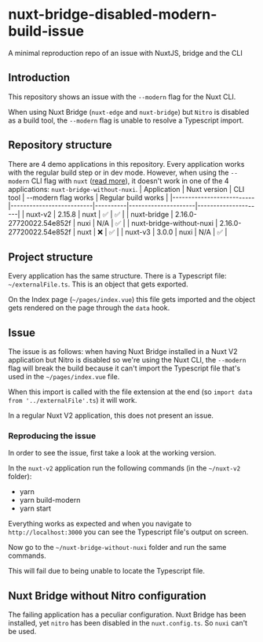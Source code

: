 # nuxt-bridge-disabled-modern-build-issue
A minimal reproduction repo of an issue with NuxtJS, bridge and the CLI

## Introduction
This repository shows an issue with the `--modern` flag for the Nuxt CLI.

When using Nuxt Bridge (`nuxt-edge` and `nuxt-bridge`) but `Nitro` is disabled as a build tool, the `--modern` flag is unable to resolve a Typescript import.

## Repository structure
There are 4 demo applications in this repository. Every application works with the regular build step or in dev mode. However, when using the `--modern` CLI flag with `nuxt` ([read more](https://nuxtjs.org/docs/configuration-glossary/configuration-modern#the-modern-property)), it doesn't work in one of the 4 applications: `nuxt-bridge-without-nuxi`.
| Application              | Nuxt version             | CLI tool | --modern flag works | Regular build works |
|--------------------------|--------------------------|----------|---------------------|---------------------|
| nuxt-v2                  | 2.15.8                   | nuxt     | :white_check_mark:  | :white_check_mark:  |
| nuxt-bridge              | 2.16.0-27720022.54e852f  | nuxi     | N/A                 | :white_check_mark:  |
| nuxt-bridge-without-nuxi | 2.16.0-27720022.54e852f  | nuxt     | :x:                 | :white_check_mark:  |
| nuxt-v3                  | 3.0.0                    | nuxi     | N/A                 | :white_check_mark:  |

## Project structure
Every application has the same structure.
There is a Typescript file: `~/externalFile.ts`. This is an object that gets exported.

On the Index page (`~/pages/index.vue`) this file gets imported and the object gets rendered on the page through the `data` hook.

## Issue
The issue is as follows: when having Nuxt Bridge installed in a Nuxt V2 application but Nitro is disabled so we're using the Nuxt CLI, the `--modern` flag will break the build because it can't import the Typescript file that's used in the `~/pages/index.vue` file.

When this import is called with the file extension at the end (so `import data from '../externalFile'.ts`) it will work.

In a regular Nuxt V2 application, this does not present an issue.

### Reproducing the issue
In order to see the issue, first take a look at the working version.

In the `nuxt-v2` application run the following commands (in the `~/nuxt-v2` folder):
* yarn
* yarn build-modern
* yarn start

Everything works as expected and when you navigate to `http://localhost:3000` you can see the Typescript file's output on screen.

Now go to the `~/nuxt-bridge-without-nuxi` folder and run the same commands.

This will fail due to being unable to locate the Typescript file.

## Nuxt Bridge without Nitro configuration
The failing application has a peculiar configuration.
Nuxt Bridge has been installed, yet `nitro` has been disabled in the `nuxt.config.ts`. So `nuxi` can't be used.